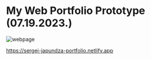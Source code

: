 ﻿# My Web Portfolio Prototype (07.19.2023.)

![webpage](https://i.imgur.com/DUPNjl2.jpeg)

https://sergej-japundza-portfolio.netlify.app
